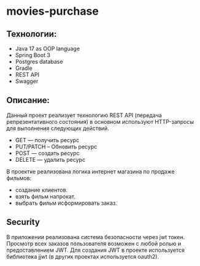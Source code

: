 # movies-purchase


## Технологии:
* Java 17 as OOP language
* Spring Boot 3
* Postgres database
* Gradle
* REST API
* Swagger

## Описание:
Данный проект реализует технологию REST API (передача репрезентативного состояния) в основном используют HTTP-запросы для выполнения следующих действий.

* GET — получить ресурс
* PUT/PATCH – Обновить ресурс
* POST — создать ресурс
* DELETE — удалить ресурс

В проектке реализована логика интернет магазина по продаже фильмов:
* создание клиентов.
* взять фильм напрокат.
* выбрать фильм исформировать заказ.

## Security
В приложении реализована система безопасности через jwt токен. 
Просмотр всех заказов пользователя возможен с любой ролью и предоставлением JWT. 
Для создания JWT в проекте используется библиотека jjwt (в других проектах используется oauth2).
 
